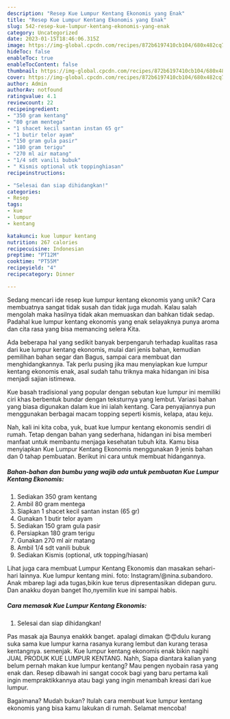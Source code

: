 ```yaml
---
description: "Resep Kue Lumpur Kentang Ekonomis yang Enak"
title: "Resep Kue Lumpur Kentang Ekonomis yang Enak"
slug: 542-resep-kue-lumpur-kentang-ekonomis-yang-enak
category: Uncategorized
date: 2023-01-15T18:46:06.315Z
image: https://img-global.cpcdn.com/recipes/872b6197410cb104/680x482cq70/kue-lumpur-kentang-ekonomis-foto-resep-utama.jpg
hideToc: false
enableToc: true
enableTocContent: false
thumbnail: https://img-global.cpcdn.com/recipes/872b6197410cb104/680x482cq70/kue-lumpur-kentang-ekonomis-foto-resep-utama.jpg
cover: https://img-global.cpcdn.com/recipes/872b6197410cb104/680x482cq70/kue-lumpur-kentang-ekonomis-foto-resep-utama.jpg
author: Admin
authorAv: notfound
ratingvalue: 4.1
reviewcount: 22
recipeingredient:
- "350 gram kentang"
- "80 gram mentega"
- "1 shacet kecil santan instan 65 gr"
- "1 butir telor ayam"
- "150 gram gula pasir"
- "180 gram terigu"
- "270 ml air matang"
- "1/4 sdt vanili bubuk"
- " Kismis optional utk toppinghiasan"
recipeinstructions:

- "Selesai dan siap dihidangkan!"
categories:
- Resep
tags:
- kue
- lumpur
- kentang

katakunci: kue lumpur kentang 
nutrition: 267 calories
recipecuisine: Indonesian
preptime: "PT12M"
cooktime: "PT55M"
recipeyield: "4"
recipecategory: Dinner

---
```





Sedang mencari ide resep kue lumpur kentang ekonomis yang unik? Cara membuatnya sangat tidak susah dan tidak juga mudah. Kalau salah mengolah maka hasilnya tidak akan memuaskan dan bahkan tidak sedap. Padahal kue lumpur kentang ekonomis yang enak selayaknya punya aroma dan cita rasa yang bisa memancing selera Kita.





Ada beberapa hal yang sedikit banyak berpengaruh terhadap kualitas rasa dari kue lumpur kentang ekonomis, mulai dari jenis bahan, kemudian pemilihan bahan segar dan Bagus, sampai cara membuat dan menghidangkannya. Tak perlu pusing jika mau menyiapkan kue lumpur kentang ekonomis enak,      asal sudah tahu triknya maka hidangan ini bisa menjadi sajian istimewa.














Kue basah tradisional yang popular dengan sebutan kue lumpur ini memiliki ciri khas berbentuk bundar dengan teksturnya yang lembut. Variasi bahan yang biasa digunakan dalam kue ini ialah kentang. Cara penyajiannya pun menggunakan berbagai macam topping seperti kismis, kelapa, atau keju.






Nah, kali ini kita coba, yuk, buat kue lumpur kentang ekonomis sendiri di rumah. Tetap dengan bahan yang sederhana, hidangan ini bisa memberi manfaat untuk membantu menjaga kesehatan tubuh kita. Kamu bisa menyiapkan Kue Lumpur Kentang Ekonomis menggunakan 9 jenis bahan dan 0 tahap pembuatan. Berikut ini cara untuk membuat hidangannya.

<!--inarticleads1-->

##### Bahan-bahan dan bumbu yang wajib ada untuk pembuatan Kue Lumpur Kentang Ekonomis:

1. Sediakan 350 gram kentang
1. Ambil 80 gram mentega
1. Siapkan 1 shacet kecil santan instan (65 gr)
1. Gunakan 1 butir telor ayam
1. Sediakan 150 gram gula pasir
1. Persiapkan 180 gram terigu
1. Gunakan 270 ml air matang
1. Ambil 1/4 sdt vanili bubuk
1. Sediakan  Kismis (optional, utk topping/hiasan)


Lihat juga cara membuat Lumpur Kentang Ekonomis dan masakan sehari-hari lainnya. Kue lumpur kentang mini. foto: Instagram/@nina.subandoro. Anak mbarep lagi ada tugas,bikin kue terus dipresentasikan didepan guru. Dan anakku doyan banget lho,nyemilin kue ini sampai habis. 

<!--inarticleads2-->

##### Cara memasak Kue Lumpur Kentang Ekonomis:


1. Selesai dan siap dihidangkan!

Pas masak aja Baunya enakkk banget. apalagi dimakan 😍😍dulu kurang suka sama kue lumpur karna rasanya kurang lembut dan kurang terasa kentangnya. semenjak. Kue lumpur kentang ekonomis enak bikin nagihi JUAL PRODUK KUE LUMPUR KENTANG. Nahh, Siapa diantara kalian yang belum pernah makan kue lumpur kentang? Mau pengen nyobain rasa yang enak dan. Resep dibawah ini sangat cocok bagi yang baru pertama kali ingin mempraktikkannya atau bagi yang ingin menambah kreasi dari kue lumpur. 

Bagaimana? Mudah bukan? Itulah cara membuat kue lumpur kentang ekonomis yang bisa kamu lakukan di rumah. Selamat mencoba!
